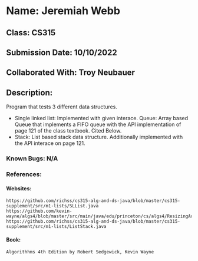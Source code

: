 # Name: Jeremiah Webb
## Class: CS315
## Submission Date: 10/10/2022
## Collaborated With: Troy Neubauer
## Description:
Program that tests 3 different data structures.
- Single linked list: Implemented with given interace. Queue: Array based Queue that implements a FIFO queue with the API implementation of page 121 of the class textbook. Cited Below.
- Stack: List based stack data structure. Additionally implemented with the API interace on page 121.

### Known Bugs: N/A

### References:
#### Websites:
	https://github.com/richss/cs315-alg-and-ds-java/blob/master/cs315-supplement/src/m1-lists/SLList.java
	https://github.com/kevin-wayne/algs4/blob/master/src/main/java/edu/princeton/cs/algs4/ResizingArrayQueue.java
    https://github.com/richss/cs315-alg-and-ds-java/blob/master/cs315-supplement/src/m1-lists/ListStack.java

#### Book:
    Algorithhms 4th Edition by Robert Sedgewick, Kevin Wayne
	
